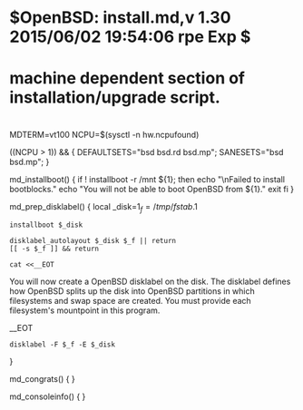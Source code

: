 #	$OpenBSD: install.md,v 1.30 2015/06/02 19:54:06 rpe Exp $
#
# machine dependent section of installation/upgrade script.
#

MDTERM=vt100
NCPU=$(sysctl -n hw.ncpufound)

((NCPU > 1)) && { DEFAULTSETS="bsd bsd.rd bsd.mp"; SANESETS="bsd bsd.mp"; }

md_installboot() {
	if ! installboot -r /mnt ${1}; then
		echo "\nFailed to install bootblocks."
		echo "You will not be able to boot OpenBSD from ${1}."
		exit
	fi
}

md_prep_disklabel() {
	local _disk=$1 _f=/tmp/fstab.$1

	installboot $_disk

	disklabel_autolayout $_disk $_f || return
	[[ -s $_f ]] && return

	cat <<__EOT
You will now create a OpenBSD disklabel on the disk.  The disklabel defines
how OpenBSD splits up the disk into OpenBSD partitions in which filesystems
and swap space are created.  You must provide each filesystem's mountpoint
in this program.

__EOT

	disklabel -F $_f -E $_disk
}

md_congrats() {
}

md_consoleinfo() {
}

